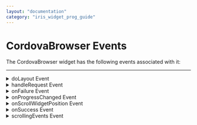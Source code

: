 ```yaml
---
layout: "documentation"
category: "iris_widget_prog_guide"
---
```

                               


CordovaBrowser Events
=====================

The CordovaBrowser widget has the following events associated with it:

* * *


<details close markdown="block"><summary>doLayout Event</summary>

* * *

This event is invoked for every widget when the widget position and dimensions are computed.

<b>Syntax</b>

{% highlight VoltMx %}
doLayout()
{% endhighlight %}

<b>Read/Write</b>

Read + Write

<b>Remarks</b>

This event is invoked for all the widgets placed inside flex containers. This event is invoked in the order in which the widgets are added to the widget hierarchy and expect the frame property of the widget is calculated and available for use within this event.

This event is used to set the layout properties of child widgets in the relation to self and peer widgets whose layout is not yet performed.

The number of times this event invoked may vary per platform. It is not recommended to write business logic assuming that this function is invoked only once when there is a change in positional or dimensional properties. This event will not trigger when transformations are applied though widget is moved or scaled or rotated from its original location.

<b>Example</b>

{% highlight VoltMx %}//Sample code to set doLayout event callback to a button widget.
/*This code changes the top property of button2 and makes it appear below button1.*/
myForm.button1.doLayout=doLayoutButton1;


function doLayoutButton1(){
      
    myForm.button2.top = myForm.button1.frame.height;
}
{% endhighlight %}

<b>Platform Availability</b>

*   iOS
*   Android

* * *

</details>
<details close markdown="block"><summary>handleRequest Event</summary>

* * *

An event callback which gets invoked by the platform before CordovaBrowserwidget navigates to a new URL.

<b>Syntax</b>

{% highlight VoltMx %}
handleRequest ()  
handleRequest (eventobject,params)
{% endhighlight %}

<b>Parameters</b>

eventobject

Optional. A unique Id that identifies the CordovaBrowserwidget.

params

Optional. An object that identifies the url parameters as key-values pair.

Following are the parameters of the object.

> **_originalURL \[String\]_ - Optional**
> 
> Specifies the original url.
> 
> **q_ueryParams\[Object\]_ - Optional**
> 
> Specifies the dictionary containing the query parameters passed to the URL as key, values in the dictionary.
> 
> **_requestMethod\[String\]_ - Optional** - Supported only on iOS
> 
> Specifies the request method type. Following are the available options:
> 
> > *   Constants.BROWSER\_REQUEST\_METHOD\_GET
> > *   Constants.BROWSER\_REQUEST\_METHOD\_POST
> 
> **_header\[JSObject\]_ - Optional** - Supported only on iOS
> 
> Specifies a dictionary containing all the HTTP header fields.

<b>Read/Write</b>

Write only

<b>Remarks</b>

This is useful in scenarios where the developer wants to keep track of the URLs that the CordovaBrowserfield navigates to. For example, in a payment flow (that is, being executed inside a CordovaBrowserwidget) on successful redirection to a payment confirmation page the developer would like to take the user to a new native form.

On iOS platform, whenever handleRequest is set to browser and request comes to CordovaBrowserwidget to load the url or.html, then before loading the content, handle request is called. Also, whenever a user selects any hyperlink then also handleRequest is called.

The return value from this function determines how the CordovaBrowserwidget handles the original request. If a false value is returned, then the CordovaBrowserwidget continues navigation to the original URL and if the true value is returned then the developer has to handle the request.

<b>Example</b>

{% highlight VoltMx %}//Sample call back for handleRequest event
function handleRequestCallback(browserWidget, params) {
    voltmx.print("handleRequest event triggered");
    voltmx.print("Original URL" + params["originalURL"]);
    voltmx.print("Request Method" + params["requestMethod"]);
    voltmx.print("Header" + JSON.stringify(params["header"]));

    //Ignore this request and continue loading other URLs.
    return false;
    //If false is returned, platform will load the originalurl in the CordovaBrowserwidget.
}

frmobj.brw1.handleRequest = handleRequestCallback
{% endhighlight %}

<b>Platform Availability</b>

*   iOS
*   Android

* * *

</details>
<details close markdown="block"><summary>onFailure Event</summary>

* * *

An event callback which gets invoked by the platform when the given request URL is failed to load the data.

<b>Syntax</b>

{% highlight VoltMx %}
onFailure()
{% endhighlight %}

<b>Read/Write</b>

Read + Write

<b>Remarks</b>

This event is called only for the given request URL, but not for the subsequent web navigation request failures.

This event is also not called when [.htmlString](Browser_Properties.html#htmlString) is set to the web widget.

<b>Example</b>

{% highlight VoltMx %}//Sample code to set onFailure event callback to a CordovaBrowser widget.

frmCBrowser.myCBrowser.onFailure=onFailureCallBck;  
function onFailureCallBck(browser) {
    alert("onFailure event triggered");
}  

{% endhighlight %}

For more information about defining an action sequence for this event, see _Event Editor_ in the _VoltMX Iris User Guide_.

<b>Platform Availability</b>

*   Available on all platforms except Desktop Web and SPA.

* * *

</details>
<details close markdown="block"><summary>onProgressChanged Event</summary>

* * *

The onProgressChanged callback event shows you the progress of the page loading in the CordovaBrowserWidget. The platform invokes the event when the page is loading.

<b>Syntax</b>

{% highlight VoltMx %}
onProgressChanged()
{% endhighlight %}

<b>Read/Write</b>

Read + Write

<b>Remarks</b>

When you set the onProgressChanged event in the CordovaBrowserWidget, the progress value of the loading page is passed as a parameter to the callback.

<b>Example</b>

{% highlight VoltMx %}//Sample code to set onProgressChanged event callback to a CordovaBrowser widget.
function onProgessChangedCallback(progress) {
    alert("Progress value -" + progress);
}

//Creating the Browser. 

frmCBrowser.myCBrowser = onProgessChangedCallback;
{% endhighlight %}

<b>Platform Availability</b>

*   Available in the IDE
*   Available only on the Android platform.

* * *

</details>
<details close markdown="block"><summary>onScrollWidgetPosition Event</summary>

* * *

This event callback is invoked by the platform when the widget location position gets changed on scrolling. The onScrollWidgetPosition event returns the positional coordinates of the widget's location with respect to the screen (screenX and screenY) and the parent container (frameX and frameY). This event is invoked asynchronously, and is not available for FlexForm widget.

<b>Syntax</b>

{% highlight VoltMx %}
onScrollWidgetPosition()
{% endhighlight %}


<b>Read/Write</b>

Read + Write

<b>Example</b>

{% highlight VoltMx %}var LabelWdg = new voltmx.ui.Label(basicConf, layoutConf, pspConf);
form.add(LabelWdg);
LabelWdg.onScrollWidgetPosition = onScrollWidgetPositionCallBack;

function onScrollWidgetPositionCallBack(wdg, screenX, screenY, frameX, frameY) { //wdg : Widget that is registered for onScrollWidgetPosition.
    /*screenX : Position of widget with respect to 
the screen's X - coordinates (after downsizing the navigation bar and status bar).*/
    /*screenY : Position of widget with respect to the screen's Y - 
coordinates (after downsizing the navigation bar and status bar).*/
    //frameX : Position of widget with respect to parent container's X- coordinates.
    //frameY : Position of widget with respect to parent container's Y- coordinates.
}
{% endhighlight %}

<b>Platform Availability</b>

*   Not Accessible from IDE
*   Android, iOS, SPA, and Windows

* * *

</details>
<details close markdown="block"><summary>onSuccess Event</summary>

* * *

An event callback which gets invoked by the platform when the given request URL is successful in loading the data.

<b>Syntax</b>

{% highlight VoltMx %}
onSuccess()
{% endhighlight %}

<b>Read/Write</b>

Read + Write

<b>Remarks</b>

This event is called every time the page is loaded. This event is not called when [.htmlString](Browser_Properties.html#htmlString) is set to the web widget.

This event gets called whenever the URL is loaded, or you navigate from one URL to another, or the browser URL internally redirects to another URL. This event is also called whenever the content is loaded, and when a URL contains any third party content using an iframe.

<b>Example</b>

{% highlight VoltMx %}//Sample code to set onSuccess event callback to a CordovaBrowser widget.

frmCBrowser.myCBrowser.onSuccess=onSuccessCallBck;  
function onSuccessCallBck(browser) {
    alert("onFailure event triggered");
}  

{% endhighlight %}

For more information about defining an action sequence for this event, see _Event Editor_ in the _VoltMX Iris User Guide_.

<b>Platform Availability</b>

*   iOS
*   Android

* * *

</details>
<details close markdown="block"><summary>scrollingEvents Event</summary>

* * *

Specifies the scrolling events which gets called when scrolling reaches beginning of the widget or end of the widget.

Following are the events and their callback signature:

> onReachingBegining: Gets called when scrolling reaches the beginning of the Browse widget.
> 
> <b>Syntax</b>
> 
> {% highlight VoltMx %}onReachingBegining()  
> onReachingBegining(browser,scrollDirection){% endhighlight %} 
> 
> onReachingEnd: Gets called when scrolling reaches the end of the Browse widget.
> 
> <b>Syntax</b>
> 
> {% highlight VoltMx %}onReachingEnd()  
> onReachingEnd(browser,scrollDirection){% endhighlight %}

<b>Parameters</b>

browser - Optional

Handle to the widget reference.

scrollDirection - Optional

Specifies the direction in which the scroll box must scroll. Following are the available options:

> *   SCROLL\_VERTICAL: Specifies the CordovaBrowser widget must scroll vertical direction.
> *   SCROLL\_BOTH: Specifies the CordovaBrowser widget must scroll in both horizontal and vertical direction.

> > **_Note:_** To set the value through code, prefix the option with _constants._ such as _**constants.<option>**_ .

<b>Read/Write</b>

Read + Write

<b>Example</b>

{% highlight VoltMx %}//Sample callback function for onReachingBegining event under scrollingEvents.  
function onReachingBeginingCallBack(webwidget, scrollDirection) {
 alert("onReachingBegining event triggered");
}

//Sample callback function for onReachingEnd event under scrollingEvents.
function onReachingEndCallBack(webwidget, scrollDirection) {
 alert("onReachingEnd event triggered");
}  
//Sample code to set scrollingEvents Event for a CordovaBrowser widget.  
frmCBrowser.myCBrowser.scrollingEvents = {
 onReachingBegining: onReachingBeginingCallBCk,
 onReachingEnd: onReachingEndCallBck
}  

{% endhighlight %}

<b>Platform Availability</b>

*   Available on iPad platform.

* * *

</details>

